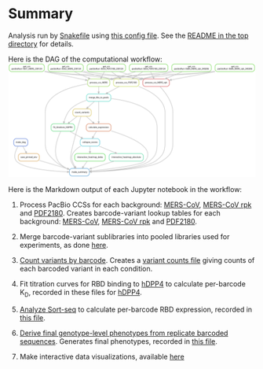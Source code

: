 # Summary

Analysis run by [Snakefile](../../Snakefile)
using [this config file](../../config.yaml).
See the [README in the top directory](../../README.md)
for details.

Here is the DAG of the computational workflow:
![dag.svg](dag.svg)

Here is the Markdown output of each Jupyter notebook in the
workflow:

1. Process PacBio CCSs for each background: [MERS-CoV](process_ccs_MERS.md), [MERS-CoV rpk](process_ccs_MERS_rpk.md) and [PDF2180](process_ccs_PDF2180.md). Creates barcode-variant lookup tables for each background: [MERS-CoV](../variants/codon_variant_table_MERS.csv), [MERS-CoV rpk](../variants/codon_variant_table_MERS_rpk.csv) and [PDF2180](../variants/codon_variant_table_PDF2180.csv).

2. Merge barcode-variant sublibraries into pooled libraries used for experiments, as done [here](merge_pools.md).


3. [Count variants by barcode](count_variants.md).
   Creates a [variant counts file](../counts/variant_counts.csv)
   giving counts of each barcoded variant in each condition.

4. Fit titration curves for RBD binding to [hDPP4](compute_Kd_hDPP4.md) to calculate per-barcode K<sub>D</sub>, recorded in these files for [hDPP4](../binding_Kd/bc_binding_hDPP4.csv).

5. [Analyze Sort-seq](compute_expression_meanF.md) to calculate per-barcode RBD expression, recorded in [this file](../expression_meanF/bc_expression.csv).

6. [Derive final genotype-level phenotypes from replicate barcoded sequences](collapse_scores.md).
   Generates final phenotypes, recorded in [this file](../final_variant_scores/final_variant_scores.csv).


7. Make interactive data visualizations, available [here](https://jbloomlab.github.io/MERS-PDF2180-RBD_DMS/)